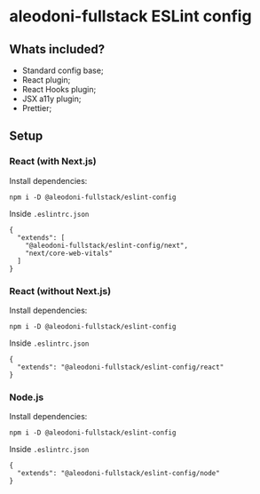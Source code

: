 # aleodoni-fullstack ESLint config

## Whats included?

- Standard config base;
- React plugin;
- React Hooks plugin;
- JSX a11y plugin;
- Prettier;

## Setup

### React (with Next.js)

Install dependencies:
```
npm i -D @aleodoni-fullstack/eslint-config
```
Inside `.eslintrc.json`
```
{
  "extends": [
    "@aleodoni-fullstack/eslint-config/next", 
    "next/core-web-vitals"
  ]
}
```

### React (without Next.js)

Install dependencies:
```
npm i -D @aleodoni-fullstack/eslint-config
```
Inside `.eslintrc.json`
```
{
  "extends": "@aleodoni-fullstack/eslint-config/react"
}
```

### Node.js

Install dependencies:
```
npm i -D @aleodoni-fullstack/eslint-config
```
Inside `.eslintrc.json`
```
{
  "extends": "@aleodoni-fullstack/eslint-config/node"
}
```